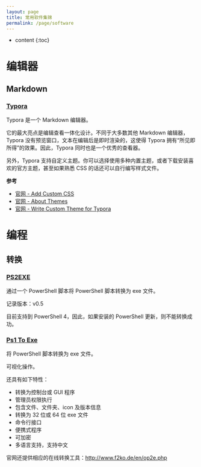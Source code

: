 ```yaml
---
layout: page
title: 常用软件集锦
permalink: /page/software
---
```


* content
{:toc}

# 编辑器

## Markdown

### [Typora](https://www.typora.io/)

Typora 是一个 Markdown 编辑器。

它的最大亮点是编辑查看一体化设计。不同于大多数其他 Markdown 编辑器，Typora 没有预览窗口，文本在编辑后是即时渲染的，这使得 Typora 拥有“所见即所得”的效果。因此，Typora 同时也是一个优秀的查看器。

另外，Typora 支持自定义主题。你可以选择使用多种内置主题，或者下载安装喜欢的官方主题，甚至如果熟悉 CSS 的话还可以自行编写样式文件。

**参考**

* [官网 - Add Custom CSS](https://support.typora.io/Add-Custom-CSS/)
* [官网 - About Themes](https://support.typora.io/About-Themes/)
* [官网 - Write Custom Theme for Typora](https://theme.typora.io/doc/Write-Custom-Theme/)

# 编程

## 转换

### [PS2EXE](https://gallery.technet.microsoft.com/PS2EXE-Convert-PowerShell-9e4e07f1)

通过一个 PowerShell 脚本将 PowerShell 脚本转换为 exe 文件。

记录版本：v0.5

目前支持到 PowerShell 4，因此，如果安装的 PowerShell 更新，则不能转换成功。

### [Ps1 To Exe](http://www.f2ko.de/en/p2e.php)

将 PowerShell 脚本转换为 exe 文件。

可视化操作。

还具有如下特性：

* 转换为控制台或 GUI 程序
* 管理员权限执行
* 包含文件、文件夹、icon 及版本信息
* 转换为 32 位或 64 位 exe 文件
* 命令行接口
* 便携式程序
* 可加密
* 多语言支持，支持中文

官网还提供相应的在线转换工具：<http://www.f2ko.de/en/op2e.php>

